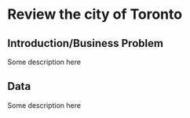 # Review the city of Toronto

## Introduction/Business Problem

Some description here

## Data

Some description here
